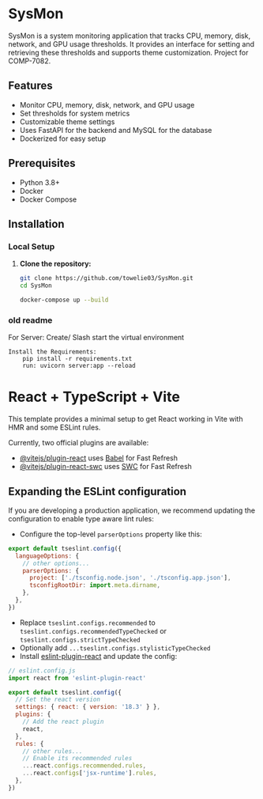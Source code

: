 # SysMon

SysMon is a system monitoring application that tracks CPU, memory, disk, network, and GPU usage thresholds. It provides an interface for setting and retrieving these thresholds and supports theme customization. Project for COMP-7082.

## Features

- Monitor CPU, memory, disk, network, and GPU usage
- Set thresholds for system metrics
- Customizable theme settings
- Uses FastAPI for the backend and MySQL for the database
- Dockerized for easy setup

## Prerequisites

- Python 3.8+
- Docker
- Docker Compose

## Installation

### Local Setup

1. **Clone the repository:**

   ```sh
   git clone https://github.com/towelie03/SysMon.git
   cd SysMon

   docker-compose up --build
   ```


























### old readme

For Server:
    Create/ Slash start the virtual environment

    Install the Requirements:
        pip install -r requirements.txt
        run: uvicorn server:app --reload

# React + TypeScript + Vite

This template provides a minimal setup to get React working in Vite with HMR and some ESLint rules.

Currently, two official plugins are available:

- [@vitejs/plugin-react](https://github.com/vitejs/vite-plugin-react/blob/main/packages/plugin-react/README.md) uses [Babel](https://babeljs.io/) for Fast Refresh
- [@vitejs/plugin-react-swc](https://github.com/vitejs/vite-plugin-react-swc) uses [SWC](https://swc.rs/) for Fast Refresh

## Expanding the ESLint configuration

If you are developing a production application, we recommend updating the configuration to enable type aware lint rules:

- Configure the top-level `parserOptions` property like this:

```js
export default tseslint.config({
  languageOptions: {
    // other options...
    parserOptions: {
      project: ['./tsconfig.node.json', './tsconfig.app.json'],
      tsconfigRootDir: import.meta.dirname,
    },
  },
})
```

- Replace `tseslint.configs.recommended` to `tseslint.configs.recommendedTypeChecked` or `tseslint.configs.strictTypeChecked`
- Optionally add `...tseslint.configs.stylisticTypeChecked`
- Install [eslint-plugin-react](https://github.com/jsx-eslint/eslint-plugin-react) and update the config:

```js
// eslint.config.js
import react from 'eslint-plugin-react'

export default tseslint.config({
  // Set the react version
  settings: { react: { version: '18.3' } },
  plugins: {
    // Add the react plugin
    react,
  },
  rules: {
    // other rules...
    // Enable its recommended rules
    ...react.configs.recommended.rules,
    ...react.configs['jsx-runtime'].rules,
  },
})
```
